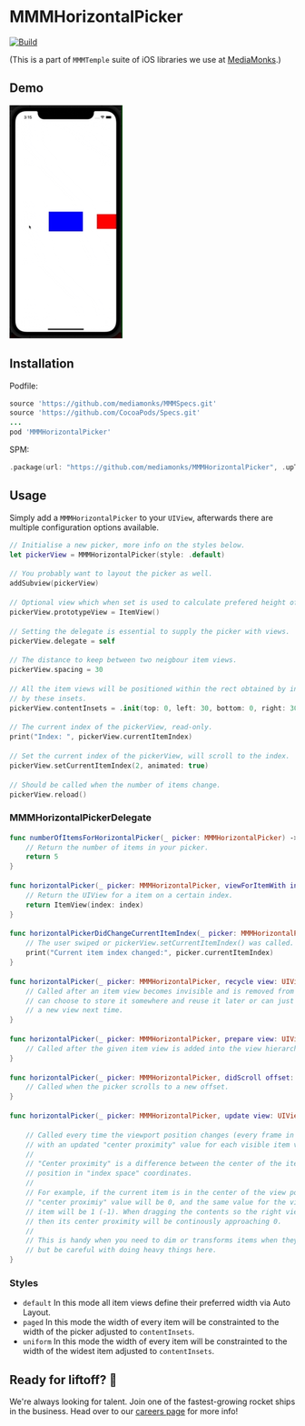 # MMMHorizontalPicker

[![Build](https://github.com/mediamonks/MMMHorizontalPicker/workflows/Build/badge.svg)](https://github.com/mediamonks/MMMHorizontalPicker/actions?query=workflow%3ABuild)

(This is a part of `MMMTemple` suite of iOS libraries we use at [MediaMonks](https://www.mediamonks.com/).)

## Demo

![Preview](Preview.gif)

## Installation

Podfile:

```ruby
source 'https://github.com/mediamonks/MMMSpecs.git'
source 'https://github.com/CocoaPods/Specs.git'
...
pod 'MMMHorizontalPicker'
```

SPM:

```swift
.package(url: "https://github.com/mediamonks/MMMHorizontalPicker", .upToNextMajor(from: "1.1.0"))
```

## Usage

Simply add a `MMMHorizontalPicker` to your `UIView`, afterwards there are multiple configuration options available.

```swift
// Initialise a new picker, more info on the styles below.
let pickerView = MMMHorizontalPicker(style: .default)

// You probably want to layout the picker as well.
addSubview(pickerView)

// Optional view which when set is used to calculate prefered height of the picker.
pickerView.prototypeView = ItemView() 

// Setting the delegate is essential to supply the picker with views.
pickerView.delegate = self 

// The distance to keep between two neigbour item views.
pickerView.spacing = 30

// All the item views will be positioned within the rect obtained by insetting the bounds
// by these insets.
pickerView.contentInsets = .init(top: 0, left: 30, bottom: 0, right: 30)

// The current index of the pickerView, read-only.
print("Index: ", pickerView.currentItemIndex)

// Set the current index of the pickerView, will scroll to the index.
pickerView.setCurrentItemIndex(2, animated: true)

// Should be called when the number of items change.
pickerView.reload()

```

### MMMHorizontalPickerDelegate

```swift
func numberOfItemsForHorizontalPicker(_ picker: MMMHorizontalPicker) -> Int {
    // Return the number of items in your picker.
    return 5
}

func horizontalPicker(_ picker: MMMHorizontalPicker, viewForItemWith index: Int) -> UIView {
    // Return the UIView for a item on a certain index.
    return ItemView(index: index)
}

func horizontalPickerDidChangeCurrentItemIndex(_ picker: MMMHorizontalPicker) {
    // The user swiped or pickerView.setCurrentItemIndex() was called.
    print("Current item index changed:", picker.currentItemIndex)
}
    
func horizontalPicker(_ picker: MMMHorizontalPicker, recycle view: UIView) {
    // Called after an item view becomes invisible and is removed from the picker. The delegate
    // can choose to store it somewhere and reuse it later or can just forget it and simply use 
    // a new view next time.
}

func horizontalPicker(_ picker: MMMHorizontalPicker, prepare view: UIView) {
    // Called after the given item view is added into the view hierarchy.
}

func horizontalPicker(_ picker: MMMHorizontalPicker, didScroll offset: CGFloat) {
    // Called when the picker scrolls to a new offset.
}

func horizontalPicker(_ picker: MMMHorizontalPicker, update view: UIView, centerProximity: CGFloat) {
    
    // Called every time the viewport position changes (every frame in case of animation or dragging) 
    // with an updated "center proximity" value for each visible item view.
    //
    // "Center proximity" is a difference between the center of the item and the current viewport 
    // position in "index space" coordinates.
    //
    // For example, if the current item is in the center of the view port already, then its 
    // "center proximiy" value will be 0, and the same value for the view right (left) to the central
    // item will be 1 (-1). When dragging the contents so the right view gets closer to the center, 
    // then its center proximity will be continously approaching 0.
    //
    // This is handy when you need to dim or transforms items when they get farther from the center, 
    // but be careful with doing heavy things here.
}
```

### Styles

 - `default` In this mode all item views define their preferred width via Auto Layout.
 - `paged` In this mode the width of every item will be constrainted to the width of the picker adjusted to `contentInsets`.
 - `uniform` In this mode the width of every item will be constrainted to the width of the widest item adjusted to `contentInsets`.

## Ready for liftoff? 🚀

We're always looking for talent. Join one of the fastest-growing rocket ships in
the business. Head over to our [careers page](https://media.monks.com/careers)
for more info!

